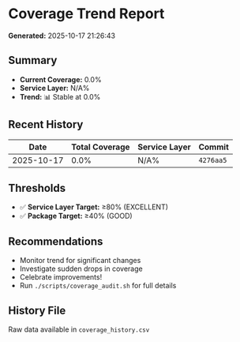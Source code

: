# Coverage Trend Report

**Generated:** 2025-10-17 21:26:43

## Summary

- **Current Coverage:** 0.0%
- **Service Layer:** N/A%
- **Trend:** 📊 Stable at 0.0%

## Recent History

| Date | Total Coverage | Service Layer | Commit |
|------|----------------|---------------|--------|
| 2025-10-17 | 0.0% | N/A% | `4276aa5` |

## Thresholds

- ✅ **Service Layer Target:** ≥80% (EXCELLENT)
- ✅ **Package Target:** ≥40% (GOOD)

## Recommendations

- Monitor trend for significant changes
- Investigate sudden drops in coverage
- Celebrate improvements!
- Run `./scripts/coverage_audit.sh` for full details

## History File

Raw data available in `coverage_history.csv`
